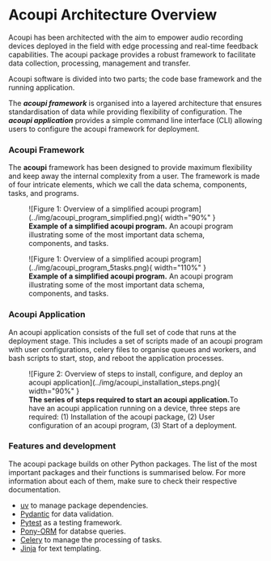 # Acoupi Architecture Overview

Acoupi has been architected with the aim to empower audio recording devices deployed in the field with edge processing and real-time feedback capabilities. The acoupi package provides a robust framework to facilitate data collection, processing, management and transfer. 

Acoupi software is divided into two parts; the code base framework and the running application.

The **_acoupi framework_** is organised into a layered architecture that ensures standardisation of data while providing flexibility of configuration.
The **_acoupi application_** provides a simple command line interface (CLI) allowing users to configure the acoupi framework for deployment.

### Acoupi Framework

The **acoupi** framework has been designed to provide maximum flexibility and keep away the internal complexity from a user.
The framework is made of four intricate elements, which we call the data schema, components, tasks, and programs.

<figure markdown="span">
    ![Figure 1: Overview of a simplified acoupi program](../img/acoupi_program_simplified.png){ width="90%" }
    <figcaption><b>Example of a simplified acoupi program.</b> An acoupi program illustrating some of the most important data schema, components, and tasks.
</figure>

<figure markdown="span">
    ![Figure 1: Overview of a simplified acoupi program](../img/acoupi_program_5tasks.png){ width="110%" }
    <figcaption><b>Example of a simplified acoupi program.</b> An acoupi program illustrating some of the most important data schema, components, and tasks.
</figure>

### Acoupi Application

An acoupi application consists of the full set of code that runs at the deployment stage. This includes a set of scripts made of an acoupi program with user configurations, celery files to organise queues and workers, and bash scripts to start, stop, and reboot the application processes. 

<figure markdown="span">
    ![Figure 2: Overview of steps to install, configure, and deploy an acoupi application](../img/acoupi_installation_steps.png){ width="90%" }
    <figcaption><b>The series of steps required to start an acoupi application.</b>To have an acoupi application running on a device, three steps are required: (1) Installation of the acoupi package, (2) User configuration of an acoupi program, (3) Start of a deployment.
</figure>

### Features and development

The acoupi package builds on other Python packages. The list of the most important packages and their functions is summarised below.
For more information about each of them, make sure to check their respective documentation.

- [uv](https://docs.astral.sh/uv/) to manage package dependencies.
- [Pydantic](https://docs.pydantic.dev/dev/) for data validation.
- [Pytest](https://docs.pytest.org/en/7.4.x/) as a testing framework.
- [Pony-ORM](https://ponyorm.org/) for databse queries.
- [Celery](https://docs.celeryq.dev/en/stable/getting-started/introduction.html) to manage the processing of tasks.
- [Jinja](#jinja) for text templating.
